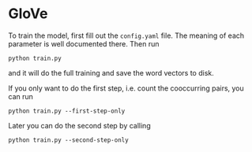 # GloVe
To train the model, first fill out the `config.yaml` file. The meaning of each parameter is well documented there. Then run
```
python train.py
```
and it will do the full training and save the word vectors to disk.


If you only want to do the first step, i.e. count the cooccurring pairs, you can run
```
python train.py --first-step-only 
```
Later you can do the second step by calling
```
python train.py --second-step-only
```
